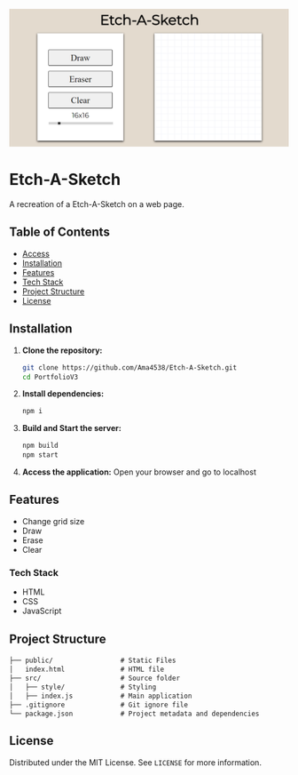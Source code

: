 ![Screenshot](./Image/Screenshot.png)

# Etch-A-Sketch
A recreation of a Etch-A-Sketch on a web page.

## Table of Contents
- [Access](#Access)
- [Installation](#installation)
- [Features](#features)
- [Tech Stack](#tech-stack)
- [Project Structure](#project-structure)
- [License](#license)

## Installation
1. **Clone the repository:**
    ```bash
    git clone https://github.com/Ama4538/Etch-A-Sketch.git
    cd PortfolioV3
    ```
2. **Install dependencies:**
    ```bash
    npm i
    ```
3. **Build and Start the server:**
    ```bash
    npm build
    npm start
    ```
4. **Access the application:**
Open your browser and go to localhost

## Features
- Change grid size
- Draw
- Erase
- Clear

### Tech Stack
- HTML
- CSS
- JavaScript

## Project Structure
```        
├── public/                 # Static Files
│   index.html              # HTML file
├── src/                    # Source folder
│   ├── style/              # Styling
│   ├── index.js            # Main application
├── .gitignore              # Git ignore file
└── package.json            # Project metadata and dependencies
```

## License
Distributed under the MIT License. See `LICENSE` for more information.